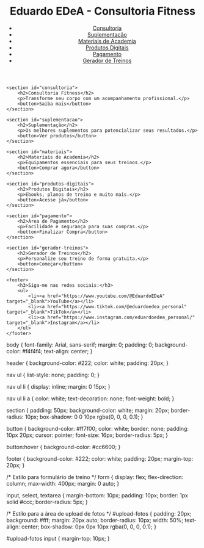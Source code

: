 <!DOCTYPE html>
<html lang="pt-br">
<head>
    <meta charset="UTF-8">
    <meta name="viewport" content="width=device-width, initial-scale=1.0">
    <title>Eduardo EDeA - Consultoria Fitness</title>
    <link rel="stylesheet" href="styles.css">
</head>
<body>
    <header>
        <h1>Eduardo EDeA - Consultoria Fitness</h1>
        <nav>
            <ul>
                <li><a href="#consultoria">Consultoria</a></li>
                <li><a href="#suplementacao">Suplementação</a></li>
                <li><a href="#materiais">Materiais de Academia</a></li>
                <li><a href="#produtos-digitais">Produtos Digitais</a></li>
                <li><a href="#pagamento">Pagamento</a></li>
                <li><a href="#gerador-treinos">Gerador de Treinos</a></li>
            </ul>
        </nav>
    </header>
    
    <section id="consultoria">
        <h2>Consultoria Fitness</h2>
        <p>Transforme seu corpo com um acompanhamento profissional.</p>
        <button>Saiba mais</button>
    </section>
    
    <section id="suplementacao">
        <h2>Suplementação</h2>
        <p>Os melhores suplementos para potencializar seus resultados.</p>
        <button>Ver produtos</button>
    </section>
    
    <section id="materiais">
        <h2>Materiais de Academia</h2>
        <p>Equipamentos essenciais para seus treinos.</p>
        <button>Comprar agora</button>
    </section>
    
    <section id="produtos-digitais">
        <h2>Produtos Digitais</h2>
        <p>Ebooks, planos de treino e muito mais.</p>
        <button>Acesse já</button>
    </section>
    
    <section id="pagamento">
        <h2>Área de Pagamento</h2>
        <p>Facilidade e segurança para suas compras.</p>
        <button>Finalizar Compra</button>
    </section>
    
    <section id="gerador-treinos">
        <h2>Gerador de Treinos</h2>
        <p>Personalize seu treino de forma gratuita.</p>
        <button>Começar</button>
    </section>
    
    <footer>
        <h3>Siga-me nas redes sociais:</h3>
        <ul>
            <li><a href="https://www.youtube.com/@EduardoEDeA" target="_blank">YouTube</a></li>
            <li><a href="https://www.tiktok.com/@eduardoedea_personal" target="_blank">TikTok</a></li>
            <li><a href="https://www.instagram.com/eduardoedea_personal/" target="_blank">Instagram</a></li>
        </ul>
    </footer>
</body>
</html>
body {
    font-family: Arial, sans-serif;
    margin: 0;
    padding: 0;
    background-color: #f4f4f4;
    text-align: center;
}

header {
    background-color: #222;
    color: white;
    padding: 20px;
}

nav ul {
    list-style: none;
    padding: 0;
}

nav ul li {
    display: inline;
    margin: 0 15px;
}

nav ul li a {
    color: white;
    text-decoration: none;
    font-weight: bold;
}

section {
    padding: 50px;
    background-color: white;
    margin: 20px;
    border-radius: 10px;
    box-shadow: 0 0 10px rgba(0, 0, 0, 0.1);
}

button {
    background-color: #ff7f00;
    color: white;
    border: none;
    padding: 10px 20px;
    cursor: pointer;
    font-size: 16px;
    border-radius: 5px;
}

button:hover {
    background-color: #cc6600;
}

footer {
    background-color: #222;
    color: white;
    padding: 20px;
    margin-top: 20px;
}

/* Estilo para formulário de treino */
form {
    display: flex;
    flex-direction: column;
    max-width: 400px;
    margin: 0 auto;
}

input, select, textarea {
    margin-bottom: 10px;
    padding: 10px;
    border: 1px solid #ccc;
    border-radius: 5px;
}

/* Estilo para a área de upload de fotos */
#upload-fotos {
    padding: 20px;
    background: #fff;
    margin: 20px auto;
    border-radius: 10px;
    width: 50%;
    text-align: center;
    box-shadow: 0px 0px 10px rgba(0, 0, 0, 0.1);
}

#upload-fotos input {
    margin-top: 10px;
}
